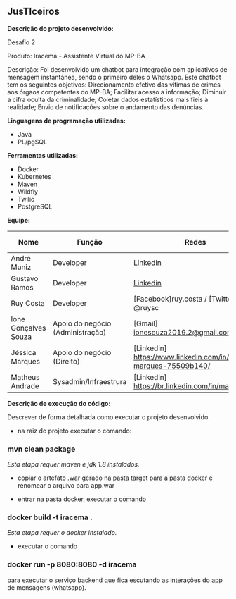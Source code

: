 ## JusTIceiros
**Descrição do projeto desenvolvido:** 

Desafio 2

Produto: Iracema - Assistente Virtual do MP-BA

Descrição: Foi desenvolvido um chatbot para integração com aplicativos de mensagem instantânea, sendo o primeiro deles o Whatsapp. Este chatbot tem os seguintes objetivos:
Direcionamento efetivo das vítimas de crimes aos órgaos competentes do MP-BA;
Facilitar acesso a informação;
Diminuir a cifra oculta da criminalidade;
Coletar dados estatísticos mais fieis à realidade;
Envio de notificações sobre o andamento das denúncias.

**Linguagens de programação utilizadas:**
- Java
- PL/pgSQL

**Ferramentas utilizadas:**
- Docker
- Kubernetes
- Maven
- Wildfly
- Twilio
- PostgreSQL

**Equipe:**

| Nome | Função | Redes | Github/Bitbucket | Site pessoal |
| ------------- | ------------- | ------------- | ------------- | ------------- | 
|  André Muniz  | Developer  | [Linkedin](https://br.linkedin.com/in/andr%C3%A9-muniz-163857a) | @alnmuniz |  | 
|  Gustavo Ramos  | Developer  | [Linkedin](https://br.linkedin.com/in/gustavo-almeida-44b9b330) | @gustavoramos00 |  |
|  Ruy Costa | Developer  | [Facebook]ruy.costa / [Twitter] @ruysc | @ruysc |  |  
|  Ione Gonçalves Souza | Apoio do negócio (Administração)  | [Gmail] ionesouza2019.2@gmail.com |  |  |  
|  Jéssica Marques | Apoio do negócio (Direito)  | [Linkedin] https://www.linkedin.com/in/jéssica-marques-75509b140/ |  |  |
|  Matheus Andrade | Sysadmin/Infraestrura  | [Linkedin] https://br.linkedin.com/in/matheuslao | @matheuslao |  |

**Descrição de execução do código:** 

Descrever de forma detalhada como executar o projeto desenvolvido.

- na raiz do projeto executar o comando: 

### mvn clean package

  _Esta etapa requer maven e jdk 1.8 instalados._
  
- copiar o artefato .war gerado na pasta target para a pasta docker e renomear o arquivo para app.war

- entrar na pasta docker, executar o comando 

### docker build -t iracema . 

  _Esta etapa requer o docker instalado._

- executar o comando 

### docker run -p 8080:8080 -d iracema 

para executar o serviço backend que fica escutando as interações do app de mensagens (whatsapp).

